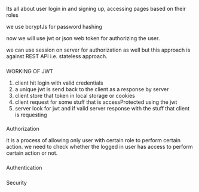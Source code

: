Its all about user login in and signing up, accessing pages based on their roles

we use bcryptJs for password hashing

now we will use jwt or json web token for authorizing the user.

we can use session on server for authorization as well but this approach is against REST API i.e. stateless approach.

###

WORKING OF JWT

1. client hit login with valid credentials
2. a unique jwt is send back to the client as a response by server
3. client store that token in local storage or cookies
4. client request for some stuff that is accessProtected using the jwt
5. server look for jwt and if valid server response with the stuff that client is requesting

####

Authorization

it is a process of allowing only user with certain role to perform certain action.
we need to check whether the logged in user has access to perform certain action or not.

###

Authentication

###

Security
